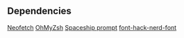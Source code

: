 ## Dependencies

[Neofetch](https://github.com/dylanaraps/neofetch)
[OhMyZsh](https://ohmyz.sh/)
[Spaceship prompt](https://github.com/spaceship-prompt/spaceship-prompt)
[font-hack-nerd-font](https://github.com/ryanoasis/nerd-fonts)
